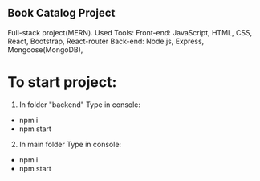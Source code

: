 ## Book Catalog Project

Full-stack project(MERN).
Used Tools:
Front-end: JavaScript, HTML, CSS, React, Bootstrap, React-router
Back-end: Node.js, Express, Mongoose(MongoDB),

# To start project:

1. In folder "backend"
   Type in console:

- npm i
- npm start

2. In main folder
   Type in console:

- npm i
- npm start
